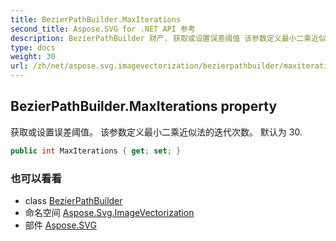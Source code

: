 ```yaml
---
title: BezierPathBuilder.MaxIterations
second_title: Aspose.SVG for .NET API 参考
description: BezierPathBuilder 财产. 获取或设置误差阈值 该参数定义最小二乘近似法的迭代次数 默认为 30.
type: docs
weight: 30
url: /zh/net/aspose.svg.imagevectorization/bezierpathbuilder/maxiterations/
---
```

## BezierPathBuilder.MaxIterations property

获取或设置误差阈值。 该参数定义最小二乘近似法的迭代次数。 默认为 30.

```csharp
public int MaxIterations { get; set; }
```

### 也可以看看

* class [BezierPathBuilder](../)
* 命名空间 [Aspose.Svg.ImageVectorization](../../bezierpathbuilder/)
* 部件 [Aspose.SVG](../../../)


